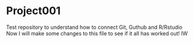 # Project001
Test repository to understand how to connect Git, Guthub and R/Rstudio
 Now I will make some changes to this file to see if it all has worked out! IW